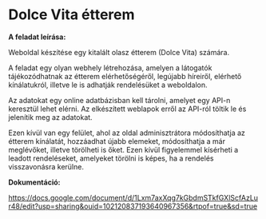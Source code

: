 # Dolce Vita étterem

**A feladat leírása:**

Weboldal készítése egy kitalált olasz étterem (Dolce Vita) számára.

A feladat egy olyan webhely létrehozása, amelyen a látogatók tájékozódhatnak az étterem elérhetőségéről, legújabb híreiről, elérhető kínálatukról, illetve le is adhatják rendelésüket a weboldalon.

Az adatokat egy online adatbázisban kell tárolni, amelyet egy API-n keresztül lehet elérni. Az elkészített weblapok erről az API-ról töltik le és jelenítik meg az adatokat.

Ezen kívül van egy felület, ahol az oldal adminisztrátora módosíthatja az étterem kínálatát, hozzáadhat újabb elemeket, módosíthatja a már meglévőket, illetve törölheti is őket. Ezen kívül figyelemmel kísérheti a leadott rendeléseket, amelyeket törölni is képes, ha a rendelés visszavonásra kerülne.

**Dokumentáció:**

https://docs.google.com/document/d/1Lxm7axXqg7kGbdmSTkfGXlScfAzLur48/edit?usp=sharing&ouid=102120837193640967356&rtpof=true&sd=true

